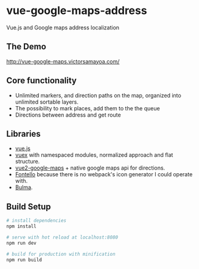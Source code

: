 # vue-google-maps-address

Vue.js and Google maps address localization

## The Demo
http://vue-google-maps.victorsamayoa.com/

## Core functionality

- Unlimited markers, and direction paths on the map, organized into unlimited sortable layers.
- The possibility to mark places, add them to the the queue
- Directions between address and get route

## Libraries

- [vue.js](https://vuejs.org/)
- [vuex](https://vuex.vuejs.org/) with namespaced modules, normalized approach and flat structure.
- [vue2-google-maps](https://github.com/xkjyeah/vue-google-maps) + native google maps api for directions.
- [Fontello](http://fontello.com/) because there is no webpack's icon generator I could operate with.
- [Bulma](https://bulma.io/).

## Build Setup

```bash
# install dependencies
npm install

# serve with hot reload at localhost:8080
npm run dev

# build for production with minification
npm run build
```
